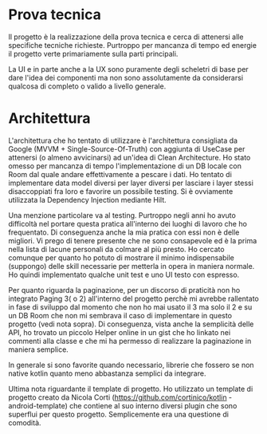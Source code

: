 # Prova tecnica
Il progetto è la realizzazione della prova tecnica e cerca  di attenersi alle specifiche tecniche richieste. 
Purtroppo per mancanza di tempo ed energie il progetto  verte primariamente sulla parti principali.

La UI e in parte anche a la UX sono puramente degli scheletri di base per dare l'idea dei componenti ma non sono assolutamente da considerarsi
qualcosa di completo o valido a livello generale.


# Architettura 
L'architettura che ho tentato di utilizzare è l'architettura consigliata da Google (MVVM + Single-Source-Of-Truth) con aggiunta di UseCase per
 attenersi (o almeno avvicinarsi) ad un'idea di Clean Architecture. 
 Ho stato omesso per mancanza di tempo l'implementazione di un DB locale con Room dal quale andare effettivamente a pescare i dati. 
 Ho tentato di implementare data model diversi per layer diversi per lasciare i layer stessi disaccoppiati fra
 loro e favorire un possibile testing. Si è ovviamente utilizzata la Dependency Injection
 mediante Hilt.
 
 Una menzione particolare va al testing. Purtroppo negli anni ho avuto difficoltà nel portare questa pratica all'interno dei luoghi di lavoro che
 ho frequentato. Di conseguenza anche la mia pratica con essi non è delle migliori. Vi prego di tenere presente che ne sono consapevole ed è la
 prima nella lista di lacune personali da colmare al più presto. Ho cercato comunque per quanto ho potuto di mostrare il minimo indispensabile
 (suppongo) delle skill necessarie per metterla in opera in maniera normale. Ho quindi implementato qualche unit test e uno UI testo con espresso.
 
 Per quanto riguarda la paginazione, per un discorso di praticità non ho integrato Paging 3( o 2) all'interno del progetto perchè mi avrebbe
 rallentato in fase di sviluppo dal momento che  non ho mai usato il 3 ma solo il 2 e su un DB Room che non mi sembrava il caso di implementare in
 questo progetto (vedi nota sopra). Di conseguenza, vista anche la semplicità delle API, ho trovato un piccolo Helper online in un gist che ho
  linkato nei commenti alla classe e che mi ha permesso di realizzare la paginazione in maniera semplice.
  
 In generale si sono favorite quando necessario, librerie che fossero se non native kotlin quanto meno abbastanza semplici da integrare.
 
 Ultima nota riguardante il template di progetto. Ho utilizzato un template di progetto creato da Nicola Corti (https://github.com/cortinico/kotlin
 -android-template) che contiene al suo interno diversi plugin che sono superflui per questo progetto. Semplicemente era una questione di comodità.
 
 

 

